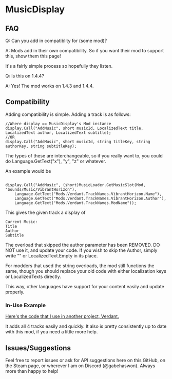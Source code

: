 # MusicDisplay
## FAQ
Q: Can you add in compatiblity for (some mod)?

A: Mods add in their own compatibility. So if you want their mod to support this, show them this page!

It's a fairly simple process so hopefully they listen.

Q: Is this on 1.4.4?

A: Yes! The mod works on 1.4.3 and 1.4.4.

## Compatibility
Adding compatibility is simple.
Adding a track is as follows: 

```
//Where display == MusicDisplay's Mod instance
display.Call("AddMusic", short musicId, LocalizedText title, LocalizedText author, LocalizedText subtitle);
//OR
display.Call("AddMusic", short musicId, string titleKey, string authorKey, string subtitleKey);
```

The types of these are interchangeable, so if you really want to, you could do Language.GetText("x"), "y", "z" or whatever.

An example would be

```

display.Call("AddMusic", (short)MusicLoader.GetMusicSlot(Mod, "Sounds/Music/VibrantHorizon"), 
    Language.GetText("Mods.Verdant.TrackNames.VibrantHorizon.Name"), 
    Language.GetText("Mods.Verdant.TrackNames.VibrantHorizon.Author"), 
    Language.GetText("Mods.Verdant.TrackNames.ModName"));
```

This gives the given track a display of

```
Current Music:
Title
Author
Subtitle
```

The overload that skipped the author parameter has been REMOVED. DO NOT use it, and update your code. If you wish to skip the Author, simply write "" or LocalizedText.Empty in its place.


For modders that used the string overloads, the mod still functions the same, though you should replace your old code with either localization keys or LocalizedTexts directly.

This way, other languages have support for your content easily and update properly.

### In-Use Example

[Here's the code that I use in another project, Verdant.](https://github.com/GabeHasWon/VerdantMod/blob/main/Systems/ModCompat/MusicDisplayCalls.cs)

It adds all 4 tracks easily and quickly. It also is pretty consistently up to date with this mod, if you need a little more help.

## Issues/Suggestions

Feel free to report issues or ask for API suggestions here on this GitHub, on the Steam page, or wherever I am on Discord (@gabehaswon).
Always more than happy to help!

